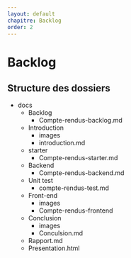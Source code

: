 ```yaml
---
layout: default
chapitre: Backlog
order: 2
---
```


# Backlog

<!-- new slide -->

## Structure des dossiers

<!-- note -->

- docs 
  - Backlog
    - Compte-rendus-backlog.md
  - Introduction
    - images
    - introduction.md
  - starter
    - Compte-rendus-starter.md
  - Backend
    - Compte-rendus-backend.md
  - Unit test
    - compte-rendus-test.md
  - Front-end
    - images
    - Compte-rendus-frontend
  - Conclusion
    - images
    - Conculsion.md
  - Rapport.md
  - Presentation.html

<!-- new slide -->